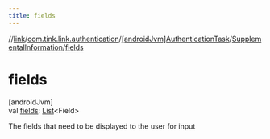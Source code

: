 ```yaml
---
title: fields
---
```

//[link](../../../../index.html)/[com.tink.link.authentication](../../index.html)/[[androidJvm]AuthenticationTask](../index.html)/[SupplementalInformation](index.html)/[fields](fields.html)



# fields



[androidJvm]\
val [fields](fields.html): [List](https://kotlinlang.org/api/latest/jvm/stdlib/kotlin.collections/-list/index.html)&lt;Field&gt;



The fields that need to be displayed to the user for input




